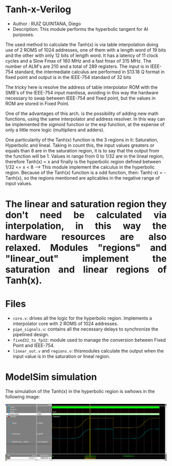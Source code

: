 

# Tanh-x-Verilog

  
- Author :     RUIZ QUINTANA, Diego
- Description: This module performs the hyperbolic 
  tangent for AI purposes.

The used method to calculate the Tanh(x) is via
table interpolation doing use of 2 ROMS of 1024
addresses, one of them with a length word of 19
bits and the other with only 12 bits of length word. It has a latency of 11
clock cycles and a Slow Fmax of 160 MHz and a 
fast fmax of 315 MHz. The number of ALM's are 210
and a total of 289 registers. The input is in 
IEEE-754 standard, the intermediate calculus are
performed in S13.18 Q format in fixed point and 
output is in the IEEE-754 standard of 32 bits
</div>

The tricky here is resolve the address of table 
interpolator ROM with the SMB's of the IEEE-754 input 
mantissa, avoiding in this way the hardware necessary 
to swap between IEEE-754 and fixed point, but 
the values in ROM are stored in Fixed Point.

One of the advantages of this arch. is the possibility 
of adding new math functions, using the same interpolator
and address resolver. In this way can be implemented 
the sigmoid function or the exp function, at the expense of
only a little more logic (multipliers and adders).

One particularity of the Tanh(x) function is the 3 regions in it:
Saturation, Hyperbolic and lineal. Taking in count this, the input values
greaters or equals than 8 are in the saturation region, it is to say that
the output from the function will be 1. Values in range from 0 to
1/32 are in the lineal region, therefore Tanh(x) = x and finally is
the hyperbolic region defined between 1/32 <= x < 8 --> This module
implement the calculus in the hyperbolic region. Because of the Tanh(x) 
function is a odd function, then: Tanh(-x) = -Tanh(x), so the regions
mentioned are aplicables in the negative range of input values.
<h1 align="justify">
The linear and saturation region they don't need be calculated via interpolation,
in this way the hardware resources are also relaxed. Modules "regions"
and "linear_out" implement the saturation and linear regions of Tanh(x).


# Files
- `core.v`: drives all the logic for the hyperbolic region. Implements a interpolator core with 2 ROMS of 1024 addresses.
- `pipe_signals.v`: contains all the necessary delays to synchronize the pipelined design.
- `fixed32_to_fp32`: module used to manage the conversion between Fixed Point and IEEE-754.
- `linear_out.v` and `regions.v`: thismodules calculate the output when the input value is in the saturation or lineal region.


# ModelSim simulation
The simulation of the Tanh(x) in the hyperbolic region is swhows in the following image:

![picture](muestra.bmp)


